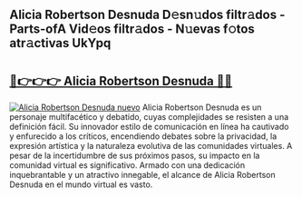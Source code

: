 ## Alicia Robertson Desnuda D𝚎sn𝚞dos filtr𝚊dos - Parts-ofA Vid𝚎os filtr𝚊dos - N𝚞evas f𝚘tos atr𝚊ctivas UkYpq

# <h2><a href="http://mbcz2d4.tromn.icu/?c=Alicia+Robertson+Desnuda">🔗👉👉👉 Alicia Robertson Desnuda 🔗🔗</a></h2>

[![Alicia Robertson Desnuda nuevo](https://i.imgur.com/pEAQMta.gif)](http://mbcz2d4.tromn.icu/?c=Alicia+Robertson+Desnuda)
Alicia Robertson Desnuda es un personaje multifacético y debatido, cuyas complejidades se resisten a una definición fácil.  Su innovador estilo de comunicación en línea ha cautivado y enfurecido a los críticos, encendiendo debates sobre la privacidad, la expresión artística y la naturaleza evolutiva de las comunidades virtuales. A pesar de la incertidumbre de sus próximos pasos, su impacto en la comunidad virtual es significativo. Armado con una dedicación inquebrantable y un atractivo innegable, el alcance de Alicia Robertson Desnuda en el mundo virtual es vasto.
